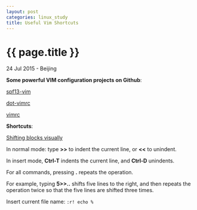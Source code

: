 ```yaml
---
layout: post
categories: linux_study
title: Useful Vim Shortcuts
---
```


{{ page.title }}
================

<p class="meta">24 Jul 2015 - Beijing</p>

**Some powerful VIM configuration projects on Github**:

[spf13-vim](https://github.com/spf13/spf13-vim)

[dot-vimrc](https://github.com/humiaozuzu/dot-vimrc)

[vimrc](https://github.com/amix/vimrc)

**Shortcuts**:

[Shifting blocks visually](http://vim.wikia.com/wiki/Shifting_blocks_visually)

In normal mode: type **>>** to indent the current line, or **<<** to unindent.

In insert mode, **Ctrl-T** indents the current line, and **Ctrl-D** unindents.

For all commands, pressing **.** repeats the operation.

For example, typing **5>>..** shifts five lines to the right, and then repeats
the operation twice so that the five lines are shifted three times.

Insert current file name: <code>:r! echo %</code>
